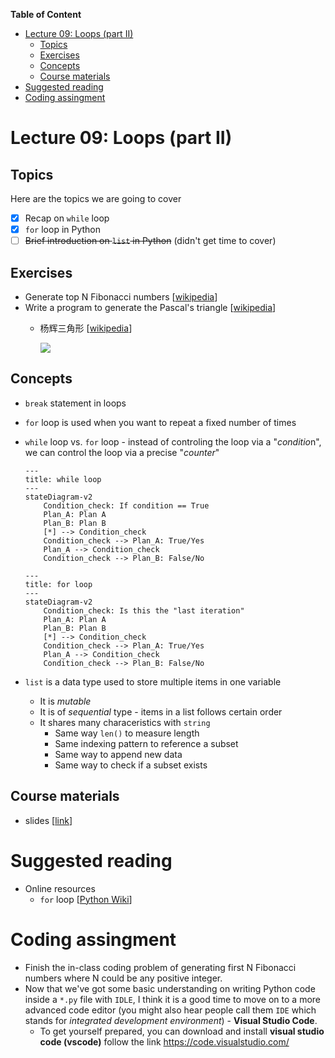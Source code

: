 
**Table of Content**
- [Lecture 09: Loops (part II)](#lecture-09-loops-part-ii)
  - [Topics](#topics)
  - [Exercises](#exercises)
  - [Concepts](#concepts)
  - [Course materials](#course-materials)
- [Suggested reading](#suggested-reading)
- [Coding assingment](#coding-assingment)

# Lecture 09: Loops (part II)

## Topics
Here are the topics we are going to cover
* [x] Recap on `while` loop
* [x] `for` loop in Python
* [ ] ~~Brief introduction on `list` in Python~~ (didn't get time to cover)

## Exercises
* Generate top N Fibonacci numbers [[wikipedia](https://en.wikipedia.org/wiki/Fibonacci_sequence)]
* Write a program to generate the Pascal's triangle [[wikipedia](https://en.wikipedia.org/wiki/Pascal%27s_triangle)]
  * 杨辉三角形 [[wikipedia](https://zh.wikipedia.org/wiki/%E6%9D%A8%E8%BE%89%E4%B8%89%E8%A7%92%E5%BD%A2)] 
  
    ![](https://wikimedia.org/api/rest_v1/media/math/render/svg/83e43c795c7cba79bf4b6a4a3cdfa0f3e52b5fd5)

## Concepts
* `break` statement in loops
* `for` loop is used when you want to repeat a fixed number of times
* `while` loop vs. `for` loop - instead of controling the loop via a "*conditio*n", we can control the loop via a precise "*counter*"
    ```mermaid
    ---
    title: while loop
    ---
    stateDiagram-v2
        Condition_check: If condition == True
        Plan_A: Plan A
        Plan_B: Plan B
        [*] --> Condition_check
        Condition_check --> Plan_A: True/Yes
        Plan_A --> Condition_check
        Condition_check --> Plan_B: False/No
    ```

    ```mermaid
    ---
    title: for loop
    ---
    stateDiagram-v2
        Condition_check: Is this the "last iteration"
        Plan_A: Plan A
        Plan_B: Plan B
        [*] --> Condition_check
        Condition_check --> Plan_A: True/Yes
        Plan_A --> Condition_check
        Condition_check --> Plan_B: False/No
    ```
* `list` is a data type used to store multiple items in one variable
  * It is *mutable*
  * It is of *sequential* type - items in a list follows certain order
  * It shares many characeristics with `string`
    * Same way `len()` to measure length
    * Same indexing pattern to reference a subset
    * Same way to append new data
    * Same way to check if a subset exists


## Course materials
* slides [[link](https://docs.google.com/presentation/d/1UMjtWnDGFoZwY2U8wfDYdsg3_xRSMHi-VMYg5rTNa1g/edit?usp=sharing)]

# Suggested reading
* Online resources
  * `for` loop [[Python Wiki](https://wiki.python.org/moin/ForLoop)]

# Coding assingment
* Finish the in-class coding problem of generating first N Fibonacci numbers where N could be any positive integer.
* Now that we've got some basic understanding on writing Python code inside a `*.py` file with `IDLE`, I think it is a good time to move on to a more advanced code editor (you might also hear people call them `IDE` which stands for *integrated development environment*) - **Visual Studio Code**.
  * To get yourself prepared, you can download and install **visual studio code (vscode)** follow the link https://code.visualstudio.com/